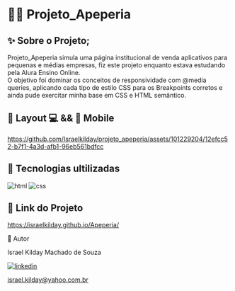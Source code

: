 # 👨‍💻 Projeto_Apeperia 

## ✨ Sobre o Projeto;

Projeto_Apeperia simula uma página institucional de venda aplicativos para pequenas e médias empresas, fiz este projeto enquanto estava estudando pela Alura Ensino Online.  
O objetivo foi dominar os conceitos de responsividade com @media queries, aplicando cada tipo de estilo CSS para os Breakpoints corretos e ainda pude exercitar minha base em CSS e HTML semântico.  

## 🎨 Layout 💻 && 📱 Mobile  


https://github.com/Israelkilday/projeto_apeperia/assets/101229204/12efcc52-b7f1-4a3d-afb1-96eb561bdfcc


## 🚀 Tecnologias ultilizadas

![html](https://img.shields.io/badge/HTML5-E34F26?style=for-the-badge&logo=html5&logoColor=white)
![css](https://img.shields.io/badge/CSS3-1572B6?style=for-the-badge&logo=css3&logoColor=white)

## 🔗 Link do Projeto

https://israelkilday.github.io/Apeperia/

 🧠 Autor

Israel Kilday Machado de Souza  

[![linkedin](https://img.shields.io/badge/LinkedIn-0077B5?style=for-the-badge&logo=linkedin&logoColor=white)](https://www.linkedin.com/in/israel-kilday-machado-de-souza-801482230)

israel.kilday@yahoo.com.br
